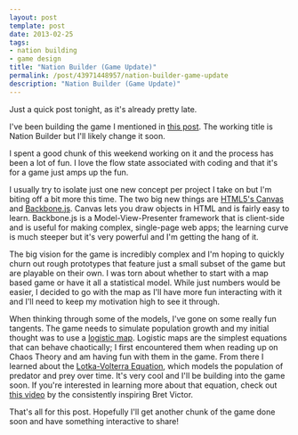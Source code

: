 ```yaml
---
layout: post
template: post
date: 2013-02-25
tags:
- nation building
- game design
title: "Nation Builder (Game Update)"
permalink: /post/43971448957/nation-builder-game-update
description: "Nation Builder (Game Update)"
---
```

Just a quick post tonight, as it's already pretty late.

I've been building the game I mentioned in [this post](http://blog.randylubin.com/post/42250698277/game-idea-inspired-by-the-origins-of-political-order). The working title is Nation Builder but I'll likely change it soon.

I spent a good chunk of this weekend working on it and the process has been a lot of fun. I love the flow state associated with coding and that it's for a game just amps up the fun.

I usually try to isolate just one new concept per project I take on but I'm biting off a bit more this time. The two big new things are [HTML5's Canvas](http://en.wikipedia.org/wiki/Canvas_element) and [Backbone.js](http://backbonejs.org/). Canvas lets you draw objects in HTML and is fairly easy to learn. Backbone.js is a Model-View-Presenter framework that is client-side and is useful for making complex, single-page web apps; the learning curve is much steeper but it's very powerful and I'm getting the hang of it.

The big vision for the game is incredibly complex and I'm hoping to quickly churn out rough prototypes that feature just a small subset of the game but are playable on their own. I was torn about whether to start with a map based game or have it all a statistical model. While just numbers would be easier, I decided to go with the map as I'll have more fun interacting with it and I'll need to keep my motivation high to see it through.

When thinking through some of the models, I've gone on some really fun tangents. The game needs to simulate population growth and my initial thought was to use a [logistic map](http://en.wikipedia.org/wiki/Logistic_map). Logistic maps are the simplest equations that can behave chaotically; I first encountered them when reading up on Chaos Theory and am having fun with them in the game. From there I learned about the [Lotka-Volterra Equation](http://en.wikipedia.org/wiki/Lotka%E2%80%93Volterra_equation), which models the population of predator and prey over time. It's very cool and I'll be building into the game soon. If you're interested in learning more about that equation, check out [this video](http://vimeo.com/23839605) by the consistently inspiring Bret Victor.

That's all for this post. Hopefully I'll get another chunk of the game done soon and have something interactive to share!
